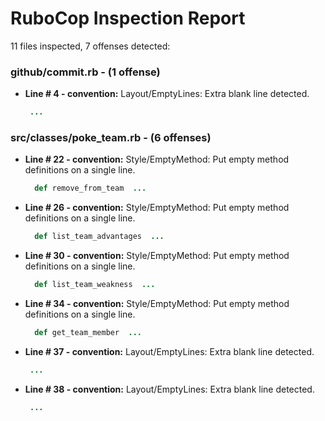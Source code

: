 # RuboCop Inspection Report

11 files inspected, 7 offenses detected:

### github/commit.rb - (1 offense)
  * **Line # 4 - convention:** Layout/EmptyLines: Extra blank line detected.

    ```rb
     ...
    ```

### src/classes/poke_team.rb - (6 offenses)
  * **Line # 22 - convention:** Style/EmptyMethod: Put empty method definitions on a single line.

    ```rb
      def remove_from_team  ...
    ```

  * **Line # 26 - convention:** Style/EmptyMethod: Put empty method definitions on a single line.

    ```rb
      def list_team_advantages  ...
    ```

  * **Line # 30 - convention:** Style/EmptyMethod: Put empty method definitions on a single line.

    ```rb
      def list_team_weakness  ...
    ```

  * **Line # 34 - convention:** Style/EmptyMethod: Put empty method definitions on a single line.

    ```rb
      def get_team_member  ...
    ```

  * **Line # 37 - convention:** Layout/EmptyLines: Extra blank line detected.

    ```rb
     ...
    ```

  * **Line # 38 - convention:** Layout/EmptyLines: Extra blank line detected.

    ```rb
     ...
    ```

